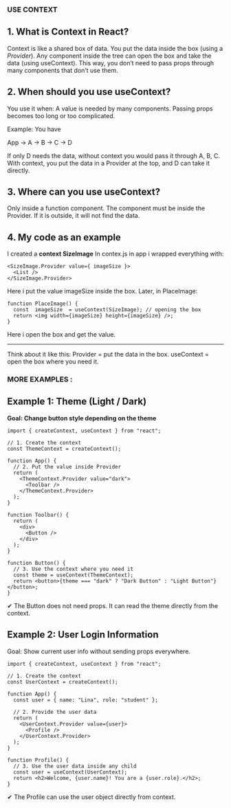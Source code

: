 ### USE CONTEXT 

## 1. What is Context in React?


Context is like a shared box of data.
You put the data inside the box (using a *Provider*).
Any component inside the tree can open the box and take the data (using useContext).
This way, you don’t need to pass props through many components that don’t use them.

## 2. When should you use useContext?


You use it when:
A value is needed by many components.
Passing props becomes too long or too complicated.

Example:
You have 

App → A → B → C → D


If only D needs the data, without context you would pass it through A, B, C.
With context, you put the data in a Provider at the top, and D can take it directly.

## 3. Where can you use useContext?


Only inside a function component.
The component must be inside the Provider.
If it is outside, it will not find the data.

## 4. My code as an example


I created a **context SizeImage**
In contex.js
in app i wrapped everything with:

```
<SizeImage.Provider value={ imageSize }>
  <List />
</SizeImage.Provider>
```

Here i put the value imageSize inside the box.
Later, in PlaceImage:

```
function PlaceImage() {
  const  imageSize  = useContext(SizeImage); // opening the box
  return <img width={imageSize} height={imageSize} />;
}
```

Here i open the box and get the value.

---
 Think about it like this:
Provider = put the data in the box.
useContext = open the box where you need it.


 ### MORE EXAMPLES : 


 ## Example 1: Theme (Light / Dark)

**Goal: Change button style depending on the theme**

```
import { createContext, useContext } from "react";

// 1. Create the context
const ThemeContext = createContext();

function App() {
  // 2. Put the value inside Provider
  return (
    <ThemeContext.Provider value="dark">
      <Toolbar />
    </ThemeContext.Provider>
  );
}

function Toolbar() {
  return (
    <div>
      <Button />
    </div>
  );
}

function Button() {
  // 3. Use the context where you need it
  const theme = useContext(ThemeContext);
  return <button>{theme === "dark" ? "Dark Button" : "Light Button"}</button>;
}

```
✔ The Button does not need props. It can read the theme directly from the context.

## Example 2: User Login Information

Goal: Show current user info without sending props everywhere.


```
import { createContext, useContext } from "react";

// 1. Create the context
const UserContext = createContext();

function App() {
  const user = { name: "Lina", role: "student" };

  // 2. Provide the user data
  return (
    <UserContext.Provider value={user}>
      <Profile />
    </UserContext.Provider>
  );
}

function Profile() {
  // 3. Use the user data inside any child
  const user = useContext(UserContext);
  return <h2>Welcome, {user.name}! You are a {user.role}.</h2>;
}
```
✔ The Profile can use the user object directly from context.
